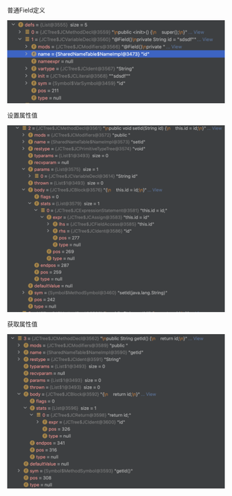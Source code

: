 

普通Field定义





<img src="/java虚拟机/.assert/编译/image-20221120231514493.png" alt="image-20221120231514493" style="zoom:50%;" />





设置属性值

<img src="/java虚拟机/.assert/编译/image-20221120231737286.png" alt="image-20221120231737286" style="zoom:50%;" />



获取属性值

<img src="/java虚拟机/.assert/编译/image-20221120231827481.png" alt="image-20221120231827481" style="zoom:50%;" />
